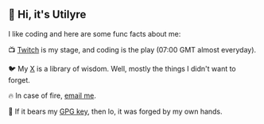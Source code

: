 ## 👋 Hi, it's Utilyre

I like coding and here are some func facts about me:

📺 [Twitch][twitch] is my stage, and coding is the play (07:00 GMT almost
everyday).

🐦 My [X][x] is a library of wisdom. Well, mostly the things I didn't want to 
forget.

🔥 In case of fire, [email me][email].

🔑 If it bears my [GPG key][gpg], then lo, it was forged by my own hands.

[twitch]: https://twitch.tv/utilyre
[x]: https://x.com/utilyre
[email]: mailto:utilyre@gmail.com
[gpg]: https://github.com/utilyre.gpg
